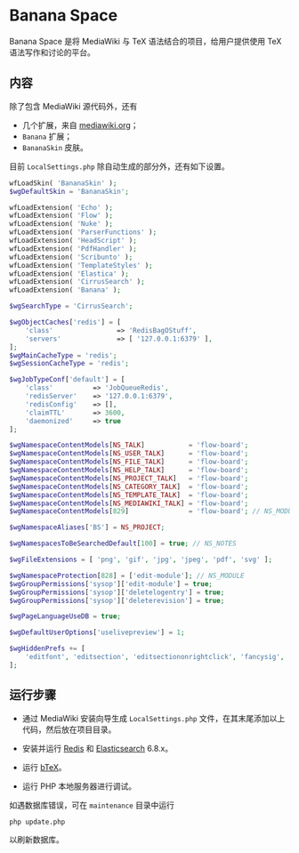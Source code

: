 # Banana Space

Banana Space 是将 MediaWiki 与 TeX 语法结合的项目，给用户提供使用 TeX 语法写作和讨论的平台。

## 内容

除了包含 MediaWiki 源代码外，还有

* 几个扩展，来自 [mediawiki.org](https://www.mediawiki.org)；
* `Banana` 扩展；
* `BananaSkin` 皮肤。

目前 `LocalSettings.php` 除自动生成的部分外，还有如下设置。

``` php
wfLoadSkin( 'BananaSkin' );
$wgDefaultSkin = 'BananaSkin';

wfLoadExtension( 'Echo' );
wfLoadExtension( 'Flow' );
wfLoadExtension( 'Nuke' );
wfLoadExtension( 'ParserFunctions' );
wfLoadExtension( 'HeadScript' );
wfLoadExtension( 'PdfHandler' );
wfLoadExtension( 'Scribunto' );
wfLoadExtension( 'TemplateStyles' );
wfLoadExtension( 'Elastica' );
wfLoadExtension( 'CirrusSearch' );
wfLoadExtension( 'Banana' );

$wgSearchType = 'CirrusSearch';

$wgObjectCaches['redis'] = [
    'class'                => 'RedisBagOStuff',
    'servers'              => [ '127.0.0.1:6379' ],
];
$wgMainCacheType = 'redis';
$wgSessionCacheType = 'redis';

$wgJobTypeConf['default'] = [
    'class'          => 'JobQueueRedis',
    'redisServer'    => '127.0.0.1:6379',
    'redisConfig'    => [],
    'claimTTL'       => 3600,
    'daemonized'     => true
];

$wgNamespaceContentModels[NS_TALK]           = 'flow-board';
$wgNamespaceContentModels[NS_USER_TALK]      = 'flow-board';
$wgNamespaceContentModels[NS_FILE_TALK]      = 'flow-board';
$wgNamespaceContentModels[NS_HELP_TALK]      = 'flow-board';
$wgNamespaceContentModels[NS_PROJECT_TALK]   = 'flow-board';
$wgNamespaceContentModels[NS_CATEGORY_TALK]  = 'flow-board';
$wgNamespaceContentModels[NS_TEMPLATE_TALK]  = 'flow-board';
$wgNamespaceContentModels[NS_MEDIAWIKI_TALK] = 'flow-board';
$wgNamespaceContentModels[829]               = 'flow-board'; // NS_MODULE_TALK

$wgNamespaceAliases['BS'] = NS_PROJECT;

$wgNamespacesToBeSearchedDefault[100] = true; // NS_NOTES

$wgFileExtensions = [ 'png', 'gif', 'jpg', 'jpeg', 'pdf', 'svg' ];

$wgNamespaceProtection[828] = ['edit-module']; // NS_MODULE
$wgGroupPermissions['sysop']['edit-module'] = true;
$wgGroupPermissions['sysop']['deletelogentry'] = true;
$wgGroupPermissions['sysop']['deleterevision'] = true;

$wgPageLanguageUseDB = true;

$wgDefaultUserOptions['uselivepreview'] = 1;

$wgHiddenPrefs += [
	'editfont', 'editsection', 'editsectiononrightclick', 'fancysig', 'gender', 'language', 'nickname', 'numberheadings', 'previewontop', 'showtoc', 'skin', 'stubthreshold', 'underline'
];
```

## 运行步骤

* 通过 MediaWiki 安装向导生成 `LocalSettings.php` 文件，在其末尾添加以上代码，然后放在项目目录。

* 安装并运行 [Redis](https://redis.io/) 和 [Elasticsearch](https://www.elastic.co/guide/en/elasticsearch/reference/current/install-elasticsearch.html)
6.8.x。

* 运行 [bTeX](https://github.com/banana-space/btex)。

* 运行 PHP 本地服务器进行调试。

如遇数据库错误，可在 `maintenance` 目录中运行
``` bash
php update.php
```
以刷新数据库。
